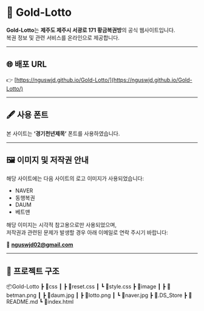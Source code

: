# 🎯 Gold-Lotto

**Gold-Lotto**는 **제주도 제주시 서광로 171 황금복권방**의 공식 웹사이트입니다.  
복권 정보 및 관련 서비스를 온라인으로 제공합니다.

---

## 🌐 배포 URL

👉 [https://nguswjd.github.io/Gold-Lotto/](https://nguswjd.github.io/Gold-Lotto/)

---

## 🖋️ 사용 폰트

본 사이트는 **‘경기천년제목’** 폰트를 사용하였습니다.

---

## 🖼️ 이미지 및 저작권 안내

해당 사이트에는 다음 사이트의 로고 이미지가 사용되었습니다:

- NAVER
- 동행복권
- DAUM
- 베트맨

해당 이미지는 시각적 참고용으로만 사용되었으며,  
저작권과 관련된 문제가 발생할 경우 아래 이메일로 연락 주시기 바랍니다:

📩 **nguswjd02@gmail.com**

---

## 📁 프로젝트 구조
📦Gold-Lotto
 ┣ 📂css
 ┃ ┣ 📜reset.css
 ┃ ┗ 📜style.css
 ┣ 📂image
 ┃ ┣ 📜betman.png
 ┃ ┣ 📜daum.jpg
 ┃ ┣ 📜lotto.png
 ┃ ┗ 📜naver.jpg
 ┣ 📜.DS_Store
 ┣ 📜README.md
 ┗ 📜index.html